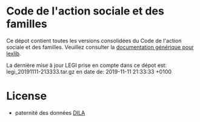 # Code de l'action sociale et des familles

Ce dépot contient toutes les versions consolidées du Code de l'action sociale et des familles. Veuillez consulter la [documentation générique pour lexlib](https://github.com/lexlib/documentation/wiki).

La dernière mise à jour LEGI prise en compte dans ce dépot est: legi_20191111-213333.tar.gz en date de: 2019-11-11 21:33:33 +0100

# License
- paternité des données [DILA](https://www.data.gouv.fr/en/datasets/legi-codes-lois-et-reglements-consolides/)


